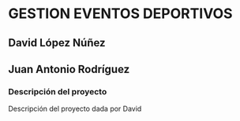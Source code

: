 # GESTION EVENTOS DEPORTIVOS

## David López Núñez
## Juan Antonio Rodríguez

### **Descripción del proyecto**
Descripción del proyecto dada por David
